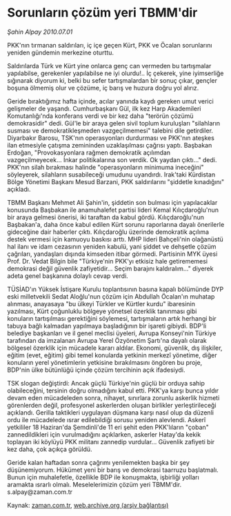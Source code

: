 # Sorunların çözüm yeri TBMM'dir

*Şahin Alpay 2010.07.01*

<td class="columnist-detail">
<p>PKK'nın tırmanan saldırıları, iç içe geçen Kürt, PKK ve Öcalan sorunlarını yeniden gündemin merkezine oturttu.</p>
<p>
<div id="haberMetinDiv">
<p>Saldırılarda Türk ve Kürt yine onlarca genç can vermeden bu tartışmalar yapılabilse, gerekenler yapılabilse ne iyi olurdu!.. İç çekerek, yine iyimserliğe sığınarak diyorum ki, belki bu sefer tartışmalardan bir sonuç çıkar, gençler boşuna ölmemiş olur ve çözüme, iç barış ve huzura doğru yol alırız.
<p>Geride bıraktığımız hafta içinde, acılar yanında kaydı gereken umut verici gelişmeler de yaşandı. Cumhurbaşkanı Gül, ilk kez Harp Akademileri Komutanlığı'nda konferans verdi ve bir kez daha "terörün çözümü demokrasidir" dedi. Gül'le bir araya gelen sivil toplum kuruluşları "silahların susması ve demokratikleşmeden vazgeçilmemesi" talebini dile getirdiler. Diyarbakır Barosu, TSK'nın operasyonları durdurması ve PKK'nın ateşkes ilan etmesiyle çatışma zemininden uzaklaşılması çağrısı yaptı. Başbakan Erdoğan, "Provokasyonlara rağmen demokratik açılımdan vazgeçilmeyecek... İnkar politikalarına son verdik. Ok yaydan çıktı..." dedi. PKK'nın silah bırakması halinde "operasyonların minimuma ineceğini" söyleyerek, silahların susabileceği umudunu uyandırdı. Irak'taki Kürdistan Bölge Yönetimi Başkanı Mesud Barzani, PKK saldırılarını "şiddetle kınadığını" açıkladı.
<p>TBMM Başkanı Mehmet Ali Şahin'in, şiddetin son bulması için yapılacaklar konusunda Başbakan ile anamuhalefet partisi lideri Kemal Kılıçdaroğlu'nun bir araya gelmesi önerisi, iki taraftan da kabul gördü. Kılıçdaroğlu'nun Başbakan'a, daha önce kabul edilen Kürt sorunu raporlarına dayalı önerilerle gideceğine dair haberler çıktı. Kılıçdaroğlu üzerinde demokratik açılıma destek vermesi için kamuoyu baskısı arttı. MHP lideri Bahçeli'nin olağanüstü hal ilanı ve idam cezasının yeniden kabulü, yani şiddet ve dehşetle çözüm çağrıları, yandaşları dışında kimseden itibar görmedi. Partisinin MYK üyesi Prof. Dr. Vedat Bilgin bile "Türkiye'nin PKK'yı etkisiz hale getirememesi demokrasi değil güvenlik zafiyetidir... Seçim barajını kaldıralım..." diyerek adeta genel başkanına dolaylı cevap verdi.
<p>TÜSİAD'ın Yüksek İstişare Kurulu toplantısının basına kapalı bölümünde DYP eski milletvekili Sedat Aloğlu'nun çözüm için Abdullah Öcalan'ın muhatap alınması, anayasaya "bu ülkeyi Türkler ve Kürtler kurdu" ibaresinin yazılması, Kürt çoğunluklu bölgeye yönetsel özerklik tanınması gibi konuların tartışılması gerektiğini söylemesi, tartışmaların artık herhangi bir tabuya bağlı kalmadan yapılmaya başladığının bir işareti gibiydi. BDP'li belediye başkanları ve il genel meclisi üyeleri, Avrupa Konseyi'nin Türkiye tarafından da imzalanan Avrupa Yerel Özyönetim Şartı'na dayalı olarak bölgesel özerklik için mücadele kararı aldılar. Ekonomi, güvenlik, dış ilişkiler, eğitim (evet, eğitim) gibi temel konularda yetkinin merkezî yönetime, diğer konuların yerel yönetimlerin yetkisine bırakılmasını öngören bu proje, BDP'nin ülke bütünlüğü içinde çözüm tercihinin açık ifadesiydi.
<p>TSK slogan değiştirdi: Ancak güçlü Türkiye'nin güçlü bir orduya sahip olabileceğini, tersinin doğru olmadığını kabul etti. PKK'ya karşı bunca yıldır devam eden mücadeleden sonra, nihayet, sınırlara zorunlu askerlik hizmeti görenlerden değil, profesyonel askerlerden oluşan birlikler yerleştirileceği açıklandı. Gerilla taktikleri uygulayan düşmana karşı nasıl olup da düzenli ordu ile mücadelede ısrar edilebildiği sorusu yeniden alevlendi. Askerî yetkililer 18 Haziran'da Şemdinli'de 11 eri şehit eden PKK'lıların "çoban" zannedildikleri için vurulmadığını açıklarken, askerler Hatay'da kekik toplayan iki köylüyü PKK militanı zannedip vurdular... Güvenlik zafiyeti bir kez daha, çok açıkça görüldü.
<p>Geride kalan haftadan sonra çağrımı yenilemekten başka bir şey düşünemiyorum. Hükümet yeni bir barış ve demokrasi taarruzu başlatmalı. Bunun için muhalefetle, özellikle BDP ile konuşmakta, işbirliği yolları aramakta ısrarlı olmalı. Meselelerimizin çözüm yeri TBMM'dir. s.alpay@zaman.com.tr</p></p></p></p></p></p></div>
</p>
<a href="http://web.archive.org/web/20110107015839/mailto:s.alpay@zaman.com.tr">
</a></td>

Kaynak: [zaman.com.tr](http://zaman.com.tr/yazar.do?yazino=1001391), [web.archive.org (arşiv bağlantısı)](http://web.archive.org/web/20110107015839/http://www.zaman.com.tr/yazar.do?yazino=1001391)
